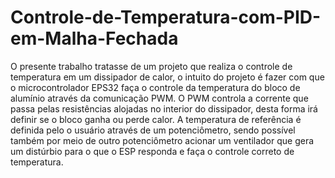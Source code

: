 # Controle-de-Temperatura-com-PID-em-Malha-Fechada
O presente trabalho tratasse de um projeto que realiza o controle de temperatura em um dissipador de calor, o intuito do projeto é fazer com que o microcontrolador EPS32 faça o controle da temperatura do bloco de alumínio através da comunicação PWM. O PWM controla a corrente que passa pelas resistências alojadas no interior do dissipador, desta forma irá definir se o bloco ganha ou perde calor. A temperatura de referência é definida pelo o usuário através de um potenciômetro, sendo possível também por meio de outro potenciômetro acionar um ventilador que gera um distúrbio para o que o ESP responda e faça o controle correto de temperatura.
